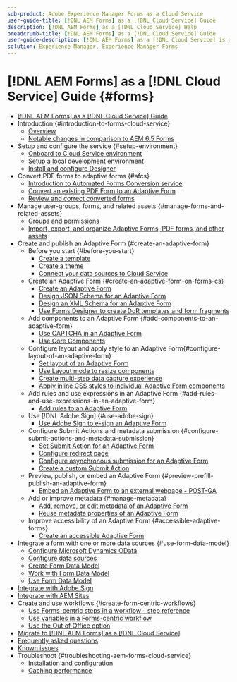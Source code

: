 ```yaml
---
sub-product: Adobe Experience Manager Forms as a Cloud Service 
user-guide-title: [!DNL AEM Forms] as a [!DNL Cloud Service] Guide
description: [!DNL AEM Forms] as a [!DNL Cloud Service] Help
breadcrumb-title: [!DNL AEM Forms] as a [!DNL Cloud Service] Guide
user-guide-description: [!DNL AEM Forms] as a [!DNL Cloud Service] is a platform to create, manage, publish enterprise-class forms and business processes.
solution: Experience Manager, Experience Manager Forms
---
```


# [!DNL AEM Forms] as a [!DNL Cloud Service] Guide {#forms}

+ [[!DNL AEM Forms] as a [!DNL Cloud Service] Guide](home.md)
+ Introduction {#introduction-to-forms-cloud-service}
  + [Overview](introduction.md)
  + [Notable changes in comparison to AEM 6.5 Forms](notable-changes.md)
+ Setup and configure the service {#setup-environment}
  + [Onboard to Cloud Service environment](setup-forms-cloud-service.md)
  + [Setup a local development environment](setup-local-development-environment.md)
  + [Install and configure Designer](installing-configuring-designer.md)
+ Convert PDF forms to adaptive forms
 {#afcs}
  + [Introduction to Automated Forms Conversion service](https://experienceleague.adobe.com/docs/aem-forms-automated-conversion-service/using/introduction.html)
  + [Convert an existing PDF Form to an Adaptive Form](https://experienceleague.adobe.com/docs/aem-forms-automated-conversion-service/using/convert-existing-forms-to-adaptive-forms.html)
  + [Review and correct converted forms](https://experienceleague.adobe.com/docs/aem-forms-automated-conversion-service/using/review-correct-ui-edited.html?lang=en#welcome-to-review-and-correct-editor)
+ Manage user-groups, forms, and related assets {#manage-forms-and-related-assets}
  + [Groups and permissions](forms-groups-privileges-tasks.md)
  + [Import, export, and organize Adaptive Forms, PDF forms, and other assets](import-export-forms-templates.md)
+ Create and publish an Adaptive Form {#create-an-adaptive-form}
  + Before you start {#before-you-start}
    + [Create a template](template-editor.md)
    + [Create a theme](themes.md)
    + [Connect your data sources to Cloud Service](data-integration.md)
  + Create an Adaptive Form {#create-an-adaptive-form-on-forms-cs}
    + [Create an Adaptive Form](creating-adaptive-form.md)
    + [Design JSON Schema for an Adaptive Form](adaptive-form-json-schema-form-model.md)
    + [Design an XML Schema for an Adaptive Form](adaptive-form-xml-schema-form-model.md)
    + [Use Forms Designer to create DoR templates and form fragments](use-forms-designer.md)
  + Add components to an Adaptive Form {#add-components-to-an-adaptive-form}
    + [Use CAPTCHA in an Adaptive Form](captcha-adaptive-forms.md)
    + [Use Core Components](https://experienceleague.adobe.com/docs/experience-manager-core-components/using/introduction.html)
  + Configure layout and apply style to an Adaptive Form{#configure-layout-of-an-adaptive-form}
    + [Set layout of an Adaptive Form](layout-capabilities-adaptive-forms.md)
    + [Use Layout mode to resize components](resize-using-layout-mode.md)
    + [Create multi-step data capture experience](introduction-form-sequence.md)
    + [Apply inline CSS styles to individual Adaptive Form components](inline-style-adaptive-forms.md)
  + Add rules and use expressions in an Adaptive Form {#add-rules-and-use-expressions-in-an-adaptive-form}
    + [Add rules to an Adaptive Form](rule-editor.md)
  + Use [!DNL Adobe Sign] {#use-adobe-sign}
    + [Use Adobe Sign to e-sign an Adaptive Form](working-with-adobe-sign.md)
  + Configure Submit Actions and metadata submission {#configure-submit-actions-and-metadata-submission}
    + [Set Submit Action for an Adaptive Form](configuring-submit-actions.md)
    + [Configure redirect page](configuring-redirect-page.md)
    + [Configure asynchronous submission for an Adaptive Form](asynchronous-submissions-adaptive-forms.md)
    + [Create a custom Submit Action](custom-submit-action-form.md)
  + Preview, publish, or embed an Adaptive Form {#preview-prefill-publish-an-adaptive-form}
    + [Embed an Adaptive Form to an external webpage - POST-GA](https://github.com/adobe/aem-core-forms-components)
  + Add or improve metadata {#manage-metadata}
    + [Add, remove, or edit metadata of an Adaptive Form](manage-form-metadata.md)
    + [Reuse metadata properties of an Adaptive Form](reusing-adaptive-forms.md)
  + Improve accessibility of an Adaptive Form {#accessible-adaptive-forms}
    + [Create an accessible Adaptive Form](creating-accessible-adaptive-forms.md)  
+ Integrate a form with one or more data sources {#use-form-data-model}
  + [Configure Microsoft Dynamics OData](ms-dynamics-odata-configuration.md)
  + [Configure data sources](configure-data-sources.md)
  + [Create Form Data Model](create-form-data-models.md)
  + [Work with Form Data Model](work-with-form-data-model.md)
  + [Use Form Data Model](using-form-data-model.md)
+ [Integrate with Adobe Sign](adobe-sign-integration-adaptive-forms.md)
+ [Integrate with AEM Sites](https://github.com/adobe/aem-core-forms-components)
+ Create and use workflows {#create-form-centric-workflows}
  + [Use Forms-centric steps in a workflow - step reference](aem-forms-workflow-step-reference.md)
  + [Use variables in a Forms-centric workflow](variable-in-aem-workflows.md)
  + [Use the Out of Office option](configure-out-of-office-settings.md)
+ [Migrate to [!DNL AEM Forms] as a [!DNL Cloud Service]](migrate-to-forms-as-a-cloud-service.md)
+ [Frequently asked questions](faq.md)
+ [Known issues](known-issues.md)
+ Troubleshoot {#troubleshooting-aem-forms-cloud-service}
  + [Installation and configuration](troubleshooting-installation-and-configuration.md)
  + [Caching performance](troubleshooting-caching-performance.md)
